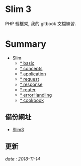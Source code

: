 # Slim 3

PHP 輕框架,
我的 gitbook 文檔練習.

# Summary

* Slim
  * [* basic](slim.basic.md)
  * [* concepts](slim.concepts.md)
  * [* application](slim.application.md)
  * [* request](slim.request.md)
  * [* response](slim.response.md)
  * [* router](slim.router.md)
  * [* errorHandling](slim.errorHandling.md)
  * [* cookbook](slim.cookbook.md)

## 備份網址

  * [Slim3](https://gitbook.fu-ming.tw/slim/index.html)

## 更新 

*date : 2018-11-14*